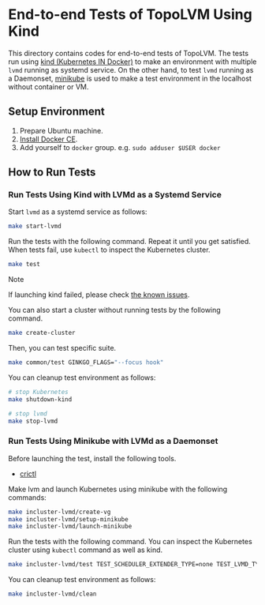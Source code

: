 # End-to-end Tests of TopoLVM Using Kind

This directory contains codes for end-to-end tests of TopoLVM.
The tests run using [kind (Kubernetes IN Docker)][kind] to make an environment with multiple `lvmd` running as systemd service.
On the other hand, to test `lvmd` running as a Daemonset, [minikube][minikube] is used to make a test environment in the localhost without container or VM.

## Setup Environment

1. Prepare Ubuntu machine.
2. [Install Docker CE](https://docs.docker.com/install/linux/docker-ce/ubuntu/#install-using-the-repository).
3. Add yourself to `docker` group.  e.g. `sudo adduser $USER docker`

## How to Run Tests

### Run Tests Using Kind with LVMd as a Systemd Service

Start `lvmd` as a systemd service as follows:

```bash
make start-lvmd
```

Run the tests with the following command. Repeat it until you get satisfied.
When tests fail, use `kubectl` to inspect the Kubernetes cluster.

```bash
make test
```

> [!NOTE]
> If launching kind failed, please check [the known issues](https://kind.sigs.k8s.io/docs/user/known-issues).

You can also start a cluster without running tests by the following command.

```bash
make create-cluster
```

Then, you can test specific suite.

```bash
make common/test GINKGO_FLAGS="--focus hook"
```

You can cleanup test environment as follows:

```bash
# stop Kubernetes
make shutdown-kind

# stop lvmd
make stop-lvmd
```

### Run Tests Using Minikube with LVMd as a Daemonset

Before launching the test, install the following tools.
- [crictl](https://github.com/kubernetes-sigs/cri-tools)

Make lvm and launch Kubernetes using minikube with the following commands:

```bash
make incluster-lvmd/create-vg
make incluster-lvmd/setup-minikube
make incluster-lvmd/launch-minikube
```

Run the tests with the following command.
You can inspect the Kubernetes cluster using `kubectl` command as well as kind.

```bash
make incluster-lvmd/test TEST_SCHEDULER_EXTENDER_TYPE=none TEST_LVMD_TYPE=<daemonset/embedded>
```

You can cleanup test environment as follows:

```bash
make incluster-lvmd/clean
```

[kind]: https://github.com/kubernetes-sigs/kind
[minikube]: https://github.com/kubernetes/minikube
